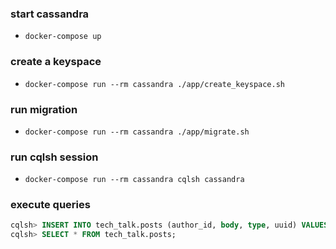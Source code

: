### start cassandra

* `docker-compose up`

### create a keyspace

* `docker-compose run --rm cassandra ./app/create_keyspace.sh`

### run migration

* `docker-compose run --rm cassandra ./app/migrate.sh`

### run cqlsh session

* `docker-compose run --rm cassandra cqlsh cassandra`

### execute queries

```sql
cqlsh> INSERT INTO tech_talk.posts (author_id, body, type, uuid) VALUES (1, 'some text 1', 0, 11153456346);
cqlsh> SELECT * FROM tech_talk.posts;
```
